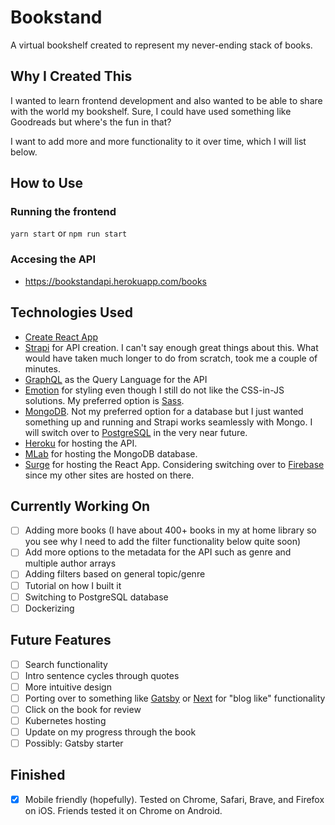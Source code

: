 # Bookstand

A virtual bookshelf created to represent my never-ending stack of books.

## Why I Created This

I wanted to learn frontend development and also wanted to be able to share with the world my bookshelf. Sure, I could have used something like Goodreads but where's the fun in that?

I want to add more and more functionality to it over time, which I will list below.

## How to Use

### Running the frontend

`
yarn start
`
or
`
npm run start
`

### Accesing the API

- https://bookstandapi.herokuapp.com/books

## Technologies Used

- [Create React App](https://github.com/facebook/create-react-app) 
- [Strapi](https://strapi.io/) for API creation. I can't say enough great things about this. What would have taken much longer to do from scratch, took me a couple of minutes.
- [GraphQL](https://graphql.org/) as the Query Language for the API
- [Emotion](https://emotion.sh/) for styling even though I still do not like the CSS-in-JS solutions. My preferred option is [Sass](https://sass-lang.com/).
- [MongoDB](https://www.mongodb.com/). Not my preferred option for a database but I just wanted something up and running and Strapi works seamlessly with Mongo. I will switch over to [PostgreSQL](https://www.postgresql.org/) in the very near future.
- [Heroku](https://www.heroku.com/) for hosting the API.
- [MLab](https://mlab.com/) for hosting the MongoDB database.
- [Surge](https://surge.sh/) for hosting the React App. Considering switching over to [Firebase](https://firebase.google.com/) since my other sites are hosted on there. 

## Currently Working On

- [ ] Adding more books (I have about 400+ books in my at home library so you see why I need to add the filter functionality below quite soon)
- [ ] Add more options to the metadata for the API such as genre and multiple author arrays
- [ ] Adding filters based on general topic/genre
- [ ] Tutorial on how I built it
- [ ] Switching to PostgreSQL database
- [ ] Dockerizing

## Future Features

- [ ] Search functionality
- [ ] Intro sentence cycles through quotes
- [ ] More intuitive design
- [ ] Porting over to something like [Gatsby](https://www.gatsbyjs.org/) or [Next](https://nextjs.org/) for "blog like" functionality
- [ ] Click on the book for review
- [ ] Kubernetes hosting
- [ ] Update on my progress through the book
- [ ] Possibly: Gatsby starter

## Finished

- [x] Mobile friendly (hopefully). Tested on Chrome, Safari, Brave, and Firefox on iOS. Friends tested it on Chrome on Android.
